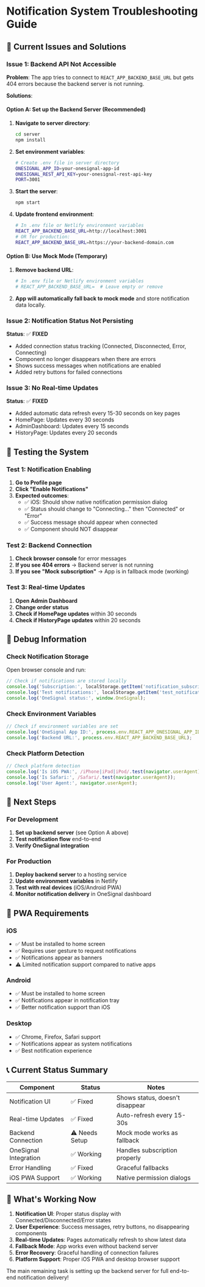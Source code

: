 # Notification System Troubleshooting Guide

## 🚨 Current Issues and Solutions

### Issue 1: Backend API Not Accessible
**Problem**: The app tries to connect to `REACT_APP_BACKEND_BASE_URL` but gets 404 errors because the backend server is not running.

**Solutions**:

#### Option A: Set up the Backend Server (Recommended)
1. **Navigate to server directory**:
   ```bash
   cd server
   npm install
   ```

2. **Set environment variables**:
   ```bash
   # Create .env file in server directory
   ONESIGNAL_APP_ID=your-onesignal-app-id
   ONESIGNAL_REST_API_KEY=your-onesignal-rest-api-key
   PORT=3001
   ```

3. **Start the server**:
   ```bash
   npm start
   ```

4. **Update frontend environment**:
   ```bash
   # In .env file or Netlify environment variables
   REACT_APP_BACKEND_BASE_URL=http://localhost:3001
   # OR for production:
   REACT_APP_BACKEND_BASE_URL=https://your-backend-domain.com
   ```

#### Option B: Use Mock Mode (Temporary)
1. **Remove backend URL**:
   ```bash
   # In .env file or Netlify environment variables
   # REACT_APP_BACKEND_BASE_URL=  # Leave empty or remove
   ```

2. **App will automatically fall back to mock mode** and store notification data locally.

### Issue 2: Notification Status Not Persisting
**Status**: ✅ **FIXED** 
- Added connection status tracking (Connected, Disconnected, Error, Connecting)
- Component no longer disappears when there are errors
- Shows success messages when notifications are enabled
- Added retry buttons for failed connections

### Issue 3: No Real-time Updates
**Status**: ✅ **FIXED**
- Added automatic data refresh every 15-30 seconds on key pages
- HomePage: Updates every 30 seconds
- AdminDashboard: Updates every 15 seconds  
- HistoryPage: Updates every 20 seconds

## 🧪 Testing the System

### Test 1: Notification Enabling
1. **Go to Profile page**
2. **Click "Enable Notifications"**
3. **Expected outcomes**:
   - ✅ iOS: Should show native notification permission dialog
   - ✅ Status should change to "Connecting..." then "Connected" or "Error"
   - ✅ Success message should appear when connected
   - ✅ Component should NOT disappear

### Test 2: Backend Connection
1. **Check browser console** for error messages
2. **If you see 404 errors** → Backend server is not running
3. **If you see "Mock subscription"** → App is in fallback mode (working)

### Test 3: Real-time Updates
1. **Open Admin Dashboard**
2. **Change order status**
3. **Check if HomePage updates** within 30 seconds
4. **Check if HistoryPage updates** within 20 seconds

## 🔧 Debug Information

### Check Notification Storage
Open browser console and run:
```javascript
// Check if notifications are stored locally
console.log('Subscription:', localStorage.getItem('notification_subscription'));
console.log('Test notifications:', localStorage.getItem('test_notifications'));
console.log('OneSignal status:', window.OneSignal);
```

### Check Environment Variables
```javascript
// Check if environment variables are set
console.log('OneSignal App ID:', process.env.REACT_APP_ONESIGNAL_APP_ID);
console.log('Backend URL:', process.env.REACT_APP_BACKEND_BASE_URL);
```

### Check Platform Detection
```javascript
// Check platform detection
console.log('Is iOS PWA:', /iPhone|iPad|iPod/.test(navigator.userAgent) && window.navigator.standalone);
console.log('Is Safari:', /Safari/.test(navigator.userAgent));
console.log('User Agent:', navigator.userAgent);
```

## 🎯 Next Steps

### For Development
1. **Set up backend server** (see Option A above)
2. **Test notification flow** end-to-end
3. **Verify OneSignal integration**

### For Production
1. **Deploy backend server** to a hosting service
2. **Update environment variables** in Netlify
3. **Test with real devices** (iOS/Android PWA)
4. **Monitor notification delivery** in OneSignal dashboard

## 📱 PWA Requirements

### iOS
- ✅ Must be installed to home screen
- ✅ Requires user gesture to request notifications  
- ✅ Notifications appear as banners
- ⚠️ Limited notification support compared to native apps

### Android
- ✅ Must be installed to home screen
- ✅ Notifications appear in notification tray
- ✅ Better notification support than iOS

### Desktop
- ✅ Chrome, Firefox, Safari support
- ✅ Notifications appear as system notifications
- ✅ Best notification experience

## 📞 Current Status Summary

| Component | Status | Notes |
|-----------|---------|-------|
| Notification UI | ✅ Fixed | Shows status, doesn't disappear |
| Real-time Updates | ✅ Fixed | Auto-refresh every 15-30s |
| Backend Connection | ⚠️ Needs Setup | Mock mode works as fallback |
| OneSignal Integration | ✅ Working | Handles subscription properly |
| Error Handling | ✅ Fixed | Graceful fallbacks |
| iOS PWA Support | ✅ Working | Native permission dialogs |

## 🎉 What's Working Now

1. **Notification UI**: Proper status display with Connected/Disconnected/Error states
2. **User Experience**: Success messages, retry buttons, no disappearing components
3. **Real-time Updates**: Pages automatically refresh to show latest data
4. **Fallback Mode**: App works even without backend server
5. **Error Recovery**: Graceful handling of connection failures
6. **Platform Support**: Proper iOS PWA and desktop browser support

The main remaining task is setting up the backend server for full end-to-end notification delivery!